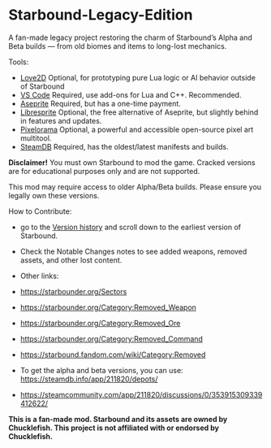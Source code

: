 # Starbound-Legacy-Edition
A fan-made legacy project restoring the charm of Starbound’s Alpha and Beta builds — from old biomes and items to long-lost mechanics.

Tools:

- [Love2D](https://love2d.org/wiki/Main_Page) Optional, for prototyping pure Lua logic or AI behavior outside of Starbound
- [VS Code](https://code.visualstudio.com/) Required, use add-ons for Lua and C++. Recommended.
- [Aseprite](https://www.aseprite.org/) Required, but has a one-time payment.
- [Libresprite](https://libresprite.github.io/#!/) Optional, the free alternative of Aseprite, but slightly behind in features and updates.
- [Pixelorama](https://orama-interactive.itch.io/pixelorama) Optional, a powerful and accessible open-source pixel art multitool.
- [SteamDB](https://steamdb.info/app/211820/depots/) Required, has the oldest/latest manifests and builds.

**Disclaimer!**
You must own Starbound to mod the game. Cracked versions are for educational purposes only and are not supported.

This mod may require access to older Alpha/Beta builds. Please ensure you legally own these versions.


How to Contribute:

- go to the [Version history](https://starbounder.org/Version_history) and scroll down to the earliest version of Starbound.

- Check the Notable Changes notes to see added weapons, removed assets, and other lost content.

- Other links:

- https://starbounder.org/Sectors

- https://starbounder.org/Category:Removed_Weapon

- https://starbounder.org/Category:Removed_Ore

- https://starbounder.org/Category:Removed_Command

- https://starbound.fandom.com/wiki/Category:Removed

- To get the alpha and beta versions, you can use: https://steamdb.info/app/211820/depots/

- https://steamcommunity.com/app/211820/discussions/0/353915309339412622/


**This is a fan-made mod. Starbound and its assets are owned by Chucklefish. This project is not affiliated with or endorsed by Chucklefish.**
